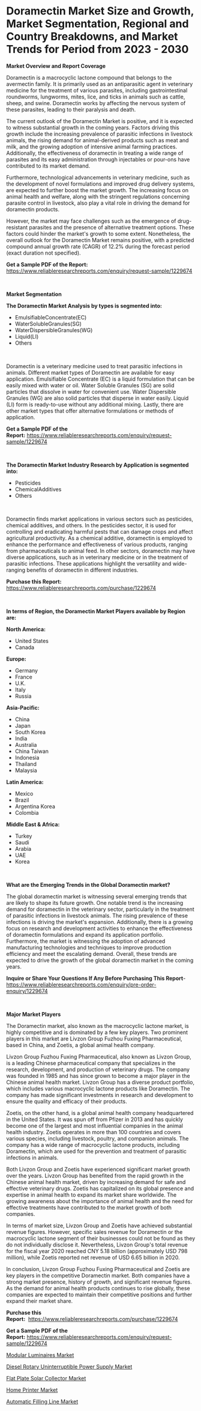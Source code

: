 <p><h1>Doramectin Market Size and Growth, Market Segmentation, Regional and Country Breakdowns, and Market Trends for Period from 2023 -  2030</h1></p><p><strong>Market Overview and Report Coverage</strong></p>
<p><p>Doramectin is a macrocyclic lactone compound that belongs to the avermectin family. It is primarily used as an antiparasitic agent in veterinary medicine for the treatment of various parasites, including gastrointestinal roundworms, lungworms, mites, lice, and ticks in animals such as cattle, sheep, and swine. Doramectin works by affecting the nervous system of these parasites, leading to their paralysis and death.</p><p>The current outlook of the Doramectin Market is positive, and it is expected to witness substantial growth in the coming years. Factors driving this growth include the increasing prevalence of parasitic infections in livestock animals, the rising demand for animal-derived products such as meat and milk, and the growing adoption of intensive animal farming practices. Additionally, the effectiveness of doramectin in treating a wide range of parasites and its easy administration through injectables or pour-ons have contributed to its market demand.</p><p>Furthermore, technological advancements in veterinary medicine, such as the development of novel formulations and improved drug delivery systems, are expected to further boost the market growth. The increasing focus on animal health and welfare, along with the stringent regulations concerning parasite control in livestock, also play a vital role in driving the demand for doramectin products.</p><p>However, the market may face challenges such as the emergence of drug-resistant parasites and the presence of alternative treatment options. These factors could hinder the market's growth to some extent. Nonetheless, the overall outlook for the Doramectin Market remains positive, with a predicted compound annual growth rate (CAGR) of 12.2% during the forecast period (exact duration not specified).</p></p>
<p><strong>Get a Sample PDF of the Report:</strong> <a href="https://www.reliableresearchreports.com/enquiry/request-sample/1229674">https://www.reliableresearchreports.com/enquiry/request-sample/1229674</a></p>
<p>&nbsp;</p>
<p><strong>Market Segmentation</strong></p>
<p><strong>The Doramectin Market Analysis by types is segmented into:</strong></p>
<p><ul><li>EmulsifiableConcentrate(EC)</li><li>WaterSolubleGranules(SG)</li><li>WaterDispersibleGranules(WG)</li><li>Liquid(LI)</li><li>Others</li></ul></p>
<p>&nbsp;</p>
<p><p>Doramectin is a veterinary medicine used to treat parasitic infections in animals. Different market types of Doramectin are available for easy application. Emulsifiable Concentrate (EC) is a liquid formulation that can be easily mixed with water or oil. Water Soluble Granules (SG) are solid particles that dissolve in water for convenient use. Water Dispersible Granules (WG) are also solid particles that disperse in water easily. Liquid (LI) form is ready-to-use without any additional mixing. Lastly, there are other market types that offer alternative formulations or methods of application.</p></p>
<p><strong>Get a Sample PDF of the Report:</strong>&nbsp;<a href="https://www.reliableresearchreports.com/enquiry/request-sample/1229674">https://www.reliableresearchreports.com/enquiry/request-sample/1229674</a></p>
<p>&nbsp;</p>
<p><strong>The Doramectin Market Industry Research by Application is segmented into:</strong></p>
<p><ul><li>Pesticides</li><li>ChemicalAdditives</li><li>Others</li></ul></p>
<p>&nbsp;</p>
<p><p>Doramectin finds market applications in various sectors such as pesticides, chemical additives, and others. In the pesticides sector, it is used for controlling and eradicating harmful pests that can damage crops and affect agricultural productivity. As a chemical additive, doramectin is employed to enhance the performance and effectiveness of various products, ranging from pharmaceuticals to animal feed. In other sectors, doramectin may have diverse applications, such as in veterinary medicine or in the treatment of parasitic infections. These applications highlight the versatility and wide-ranging benefits of doramectin in different industries.</p></p>
<p><strong>Purchase this Report:</strong>&nbsp; <a href="https://www.reliableresearchreports.com/purchase/1229674">https://www.reliableresearchreports.com/purchase/1229674</a></p>
<p>&nbsp;</p>
<p><strong>In terms of Region, the Doramectin Market Players available by Region are:</strong></p>
<p>
    <p> <strong> North America: </strong>
        <ul>
            <li>United States</li>
            <li>Canada</li>
        </ul>
        </p> 
    <p> <strong> Europe: </strong>
        <ul>
            <li>Germany</li>
            <li>France</li>
            <li>U.K.</li>
            <li>Italy</li>
            <li>Russia</li>
        </ul>
        </p> 
    <p> <strong> Asia-Pacific: </strong>
        <ul>
            <li>China</li>
            <li>Japan</li>
            <li>South Korea</li>
            <li>India</li>
            <li>Australia</li>
            <li>China Taiwan</li>
            <li>Indonesia</li>
            <li>Thailand</li>
            <li>Malaysia</li>
        </ul>
        </p> 
    <p> <strong> Latin America: </strong>
        <ul>
            <li>Mexico</li>
            <li>Brazil</li>
            <li>Argentina Korea</li>
            <li>Colombia</li>
        </ul>
        </p> 
    <p> <strong> Middle East & Africa: </strong>
        <ul>
            <li>Turkey</li>
            <li>Saudi</li>
            <li>Arabia</li>
            <li>UAE</li>
            <li>Korea</li>
        </ul>
    </p>
    </p>
<p>&nbsp;</p>
<p><strong>What are the Emerging Trends in the Global Doramectin market?</strong></p>
<p><p>The global doramectin market is witnessing several emerging trends that are likely to shape its future growth. One notable trend is the increasing demand for doramectin in the veterinary sector, particularly in the treatment of parasitic infections in livestock animals. The rising prevalence of these infections is driving the market's expansion. Additionally, there is a growing focus on research and development activities to enhance the effectiveness of doramectin formulations and expand its application portfolio. Furthermore, the market is witnessing the adoption of advanced manufacturing technologies and techniques to improve production efficiency and meet the escalating demand. Overall, these trends are expected to drive the growth of the global doramectin market in the coming years.</p></p>
<p><strong>Inquire or Share Your Questions If Any Before Purchasing This Report</strong>- <a href="https://www.reliableresearchreports.com/enquiry/pre-order-enquiry/1229674">https://www.reliableresearchreports.com/enquiry/pre-order-enquiry/1229674</a></p>
<p>&nbsp;</p>
<p><strong>Major Market Players</strong></p>
<p><p>The Doramectin market, also known as the macrocyclic lactone market, is highly competitive and is dominated by a few key players. Two prominent players in this market are Livzon Group Fuzhou Fuxing Pharmaceutical, based in China, and Zoetis, a global animal health company.</p><p>Livzon Group Fuzhou Fuxing Pharmaceutical, also known as Livzon Group, is a leading Chinese pharmaceutical company that specializes in the research, development, and production of veterinary drugs. The company was founded in 1985 and has since grown to become a major player in the Chinese animal health market. Livzon Group has a diverse product portfolio, which includes various macrocyclic lactone products like Doramectin. The company has made significant investments in research and development to ensure the quality and efficacy of their products.</p><p>Zoetis, on the other hand, is a global animal health company headquartered in the United States. It was spun off from Pfizer in 2013 and has quickly become one of the largest and most influential companies in the animal health industry. Zoetis operates in more than 100 countries and covers various species, including livestock, poultry, and companion animals. The company has a wide range of macrocyclic lactone products, including Doramectin, which are used for the prevention and treatment of parasitic infections in animals.</p><p>Both Livzon Group and Zoetis have experienced significant market growth over the years. Livzon Group has benefited from the rapid growth in the Chinese animal health market, driven by increasing demand for safe and effective veterinary drugs. Zoetis has capitalized on its global presence and expertise in animal health to expand its market share worldwide. The growing awareness about the importance of animal health and the need for effective treatments have contributed to the market growth of both companies.</p><p>In terms of market size, Livzon Group and Zoetis have achieved substantial revenue figures. However, specific sales revenue for Doramectin or the macrocyclic lactone segment of their businesses could not be found as they do not individually disclose it. Nevertheless, Livzon Group's total revenue for the fiscal year 2020 reached CNY 5.18 billion (approximately USD 798 million), while Zoetis reported net revenue of USD 6.65 billion in 2020.</p><p>In conclusion, Livzon Group Fuzhou Fuxing Pharmaceutical and Zoetis are key players in the competitive Doramectin market. Both companies have a strong market presence, history of growth, and significant revenue figures. As the demand for animal health products continues to rise globally, these companies are expected to maintain their competitive positions and further expand their market share.</p></p>
<p><strong>Purchase this Report:</strong>&nbsp;&nbsp;<a href="https://www.reliableresearchreports.com/purchase/1229674">https://www.reliableresearchreports.com/purchase/1229674</a></p>
<p></p>
<p><strong>Get a Sample PDF of the Report:</strong>&nbsp;<a href="https://www.reliableresearchreports.com/enquiry/request-sample/1229674">https://www.reliableresearchreports.com/enquiry/request-sample/1229674</a></p>
<p><p><a href="https://medium.com/@marvinwalsh2023/modular-luminaires-market-exploring-market-share-market-trends-and-future-growth-3f5a9c5f75a7">Modular Luminaires Market</a></p><p><a href="https://medium.com/@lottiejerde6456/decoding-diesel-rotary-uninterruptible-power-supply-market-metrics-market-share-trends-and-bde13c92a3dd">Diesel Rotary Uninterruptible Power Supply Market</a></p><p><a href="https://medium.com/@alicehanson1974/flat-plate-solar-collector-market-competitive-analysis-market-trends-and-forecast-to-2030-da502ccb539e">Flat Plate Solar Collector Market</a></p><p><a href="https://medium.com/@leonorhaley2009/home-printer-market-exploring-market-share-market-trends-and-future-growth-f66cfee342d3">Home Printer Market</a></p><p><a href="https://medium.com/@annaalexander40/decoding-automatic-filling-line-market-metrics-market-share-trends-and-growth-patterns-3e99c41c0274">Automatic Filling Line Market</a></p></p>
